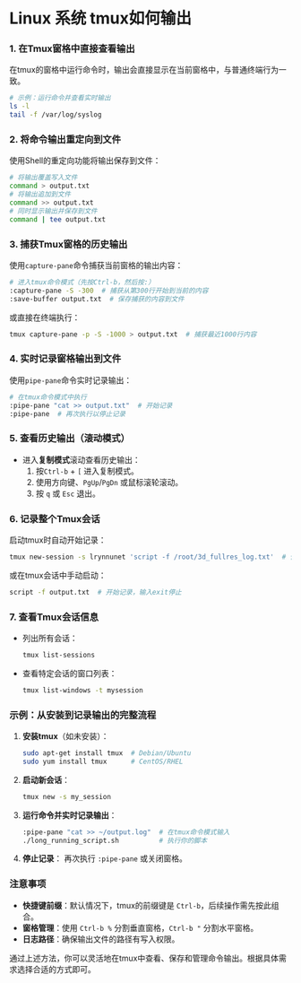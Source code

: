 # Linux 系统 tmux如何输出
### 1. **在Tmux窗格中直接查看输出**
   在tmux的窗格中运行命令时，输出会直接显示在当前窗格中，与普通终端行为一致。
   ```bash
   # 示例：运行命令并查看实时输出
   ls -l
   tail -f /var/log/syslog
   ```

### 2. **将命令输出重定向到文件**
   使用Shell的重定向功能将输出保存到文件：
   ```bash
   # 将输出覆盖写入文件
   command > output.txt
   # 将输出追加到文件
   command >> output.txt
   # 同时显示输出并保存到文件
   command | tee output.txt
   ```

### 3. **捕获Tmux窗格的历史输出**
   使用`capture-pane`命令捕获当前窗格的输出内容：
   ```bash
   # 进入tmux命令模式（先按Ctrl-b，然后按:）
   :capture-pane -S -300  # 捕获从第300行开始到当前的内容
   :save-buffer output.txt  # 保存捕获的内容到文件
   ```
   或直接在终端执行：
   ```bash
   tmux capture-pane -p -S -1000 > output.txt  # 捕获最近1000行内容
   ```

### 4. **实时记录窗格输出到文件**
   使用`pipe-pane`命令实时记录输出：
   ```bash
   # 在tmux命令模式中执行
   :pipe-pane "cat >> output.txt"  # 开始记录
   :pipe-pane  # 再次执行以停止记录
   ```

### 5. **查看历史输出（滚动模式）**
   - 进入**复制模式**滚动查看历史输出：
     1. 按`Ctrl-b` + `[` 进入复制模式。
     2. 使用方向键、`PgUp`/`PgDn` 或鼠标滚轮滚动。
     3. 按 `q` 或 `Esc` 退出。

### 6. **记录整个Tmux会话**
   启动tmux时自动开始记录：
   ```bash
   tmux new-session -s lrynnunet 'script -f /root/3d_fullres_log.txt'  # 使用script命令记录
   ```
   或在tmux会话中手动启动：
   ```bash
   script -f output.txt  # 开始记录，输入exit停止
   ```

### 7. **查看Tmux会话信息**
   - 列出所有会话：
     ```bash
     tmux list-sessions
     ```
   - 查看特定会话的窗口列表：
     ```bash
     tmux list-windows -t mysession
     ```

### 示例：从安装到记录输出的完整流程
1. **安装tmux**（如未安装）：
   ```bash
   sudo apt-get install tmux  # Debian/Ubuntu
   sudo yum install tmux      # CentOS/RHEL
   ```

2. **启动新会话**：
   ```bash
   tmux new -s my_session
   ```

3. **运行命令并实时记录输出**：
   ```bash
   :pipe-pane "cat >> ~/output.log"  # 在tmux命令模式输入
   ./long_running_script.sh          # 执行你的脚本
   ```

4. **停止记录**：
   再次执行 `:pipe-pane` 或关闭窗格。

### 注意事项
- **快捷键前缀**：默认情况下，tmux的前缀键是 `Ctrl-b`，后续操作需先按此组合。
- **窗格管理**：使用 `Ctrl-b %` 分割垂直窗格，`Ctrl-b "` 分割水平窗格。
- **日志路径**：确保输出文件的路径有写入权限。

通过上述方法，你可以灵活地在tmux中查看、保存和管理命令输出。根据具体需求选择合适的方式即可。